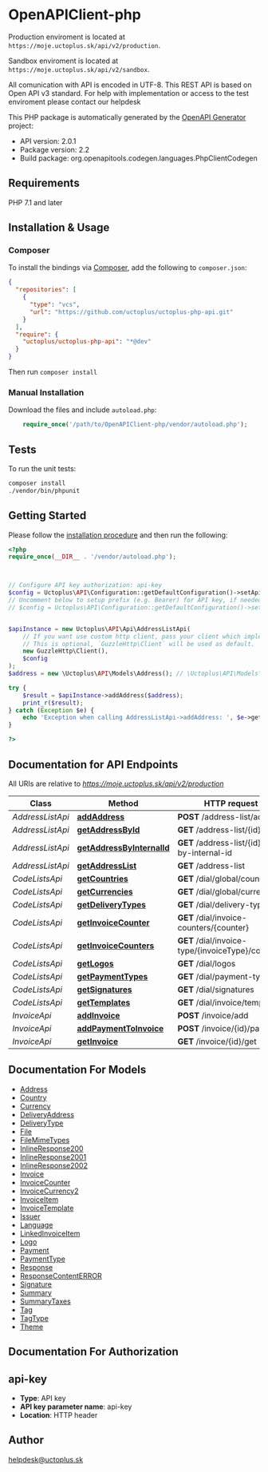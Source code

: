 # OpenAPIClient-php

Production enviroment is located at `https://moje.uctoplus.sk/api/v2/production`.

Sandbox enviroment is located at `https://moje.uctoplus.sk/api/v2/sandbox`.

All comunication with API is encoded in UTF-8. This REST API is based on Open API v3 standard. For help with implementation or access to the test enviroment please contact our helpdesk

This PHP package is automatically generated by the [OpenAPI Generator](https://openapi-generator.tech) project:

- API version: 2.0.1
- Package version: 2.2
- Build package: org.openapitools.codegen.languages.PhpClientCodegen

## Requirements

PHP 7.1 and later

## Installation & Usage

### Composer

To install the bindings via [Composer](http://getcomposer.org/), add the following to `composer.json`:

```json
{
  "repositories": [
    {
      "type": "vcs",
      "url": "https://github.com/uctoplus/uctoplus-php-api.git"
    }
  ],
  "require": {
    "uctoplus/uctoplus-php-api": "*@dev"
  }
}
```

Then run `composer install`

### Manual Installation

Download the files and include `autoload.php`:

```php
    require_once('/path/to/OpenAPIClient-php/vendor/autoload.php');
```

## Tests

To run the unit tests:

```bash
composer install
./vendor/bin/phpunit
```

## Getting Started

Please follow the [installation procedure](#installation--usage) and then run the following:

```php
<?php
require_once(__DIR__ . '/vendor/autoload.php');



// Configure API key authorization: api-key
$config = Uctoplus\API\Configuration::getDefaultConfiguration()->setApiKey('api-key', 'YOUR_API_KEY');
// Uncomment below to setup prefix (e.g. Bearer) for API key, if needed
// $config = Uctoplus\API\Configuration::getDefaultConfiguration()->setApiKeyPrefix('api-key', 'Bearer');


$apiInstance = new Uctoplus\API\Api\AddressListApi(
    // If you want use custom http client, pass your client which implements `GuzzleHttp\ClientInterface`.
    // This is optional, `GuzzleHttp\Client` will be used as default.
    new GuzzleHttp\Client(),
    $config
);
$address = new \Uctoplus\API\Models\Address(); // \Uctoplus\API\Models\Address | Address

try {
    $result = $apiInstance->addAddress($address);
    print_r($result);
} catch (Exception $e) {
    echo 'Exception when calling AddressListApi->addAddress: ', $e->getMessage(), PHP_EOL;
}

?>
```

## Documentation for API Endpoints

All URIs are relative to *https://moje.uctoplus.sk/api/v2/production*

Class | Method | HTTP request | Description
------------ | ------------- | ------------- | -------------
*AddressListApi* | [**addAddress**](docs/Api/AddressListApi.md#addaddress) | **POST** /address-list/add | addAddress
*AddressListApi* | [**getAddressById**](docs/Api/AddressListApi.md#getaddressbyid) | **GET** /address-list/{id}/get | getAddressById.
*AddressListApi* | [**getAddressByInternalId**](docs/Api/AddressListApi.md#getaddressbyinternalid) | **GET** /address-list/{id}/get-by-internal-id | getAddressByInternalId.
*AddressListApi* | [**getAddressList**](docs/Api/AddressListApi.md#getaddresslist) | **GET** /address-list | getAddressList
*CodeListsApi* | [**getCountries**](docs/Api/CodeListsApi.md#getcountries) | **GET** /dial/global/countries | getCountries
*CodeListsApi* | [**getCurrencies**](docs/Api/CodeListsApi.md#getcurrencies) | **GET** /dial/global/currencies | getCurrencies
*CodeListsApi* | [**getDeliveryTypes**](docs/Api/CodeListsApi.md#getdeliverytypes) | **GET** /dial/delivery-types | getDeliveryTypes
*CodeListsApi* | [**getInvoiceCounter**](docs/Api/CodeListsApi.md#getinvoicecounter) | **GET** /dial/invoice-counters/{counter} | getInvoiceCounter
*CodeListsApi* | [**getInvoiceCounters**](docs/Api/CodeListsApi.md#getinvoicecounters) | **GET** /dial/invoice-type/{invoiceType}/counters | getInvoiceCounters
*CodeListsApi* | [**getLogos**](docs/Api/CodeListsApi.md#getlogos) | **GET** /dial/logos | getLogos
*CodeListsApi* | [**getPaymentTypes**](docs/Api/CodeListsApi.md#getpaymenttypes) | **GET** /dial/payment-types | getPaymentTypes
*CodeListsApi* | [**getSignatures**](docs/Api/CodeListsApi.md#getsignatures) | **GET** /dial/signatures | getSignatures
*CodeListsApi* | [**getTemplates**](docs/Api/CodeListsApi.md#gettemplates) | **GET** /dial/invoice/templates | getTemplates
*InvoiceApi* | [**addInvoice**](docs/Api/InvoiceApi.md#addinvoice) | **POST** /invoice/add | addInvoice
*InvoiceApi* | [**addPaymentToInvoice**](docs/Api/InvoiceApi.md#addpaymenttoinvoice) | **POST** /invoice/{id}/pay | addPaymentToInvoice
*InvoiceApi* | [**getInvoice**](docs/Api/InvoiceApi.md#getinvoice) | **GET** /invoice/{id}/get | getInvoice


## Documentation For Models

 - [Address](docs/Model/Address.md)
 - [Country](docs/Model/Country.md)
 - [Currency](docs/Model/Currency.md)
 - [DeliveryAddress](docs/Model/DeliveryAddress.md)
 - [DeliveryType](docs/Model/DeliveryType.md)
 - [File](docs/Model/File.md)
 - [FileMimeTypes](docs/Model/FileMimeTypes.md)
 - [InlineResponse200](docs/Model/InlineResponse200.md)
 - [InlineResponse2001](docs/Model/InlineResponse2001.md)
 - [InlineResponse2002](docs/Model/InlineResponse2002.md)
 - [Invoice](docs/Model/Invoice.md)
 - [InvoiceCounter](docs/Model/InvoiceCounter.md)
 - [InvoiceCurrency2](docs/Model/InvoiceCurrency2.md)
 - [InvoiceItem](docs/Model/InvoiceItem.md)
 - [InvoiceTemplate](docs/Model/InvoiceTemplate.md)
 - [Issuer](docs/Model/Issuer.md)
 - [Language](docs/Model/Language.md)
 - [LinkedInvoiceItem](docs/Model/LinkedInvoiceItem.md)
 - [Logo](docs/Model/Logo.md)
 - [Payment](docs/Model/Payment.md)
 - [PaymentType](docs/Model/PaymentType.md)
 - [Response](docs/Model/Response.md)
 - [ResponseContentERROR](docs/Model/ResponseContentERROR.md)
 - [Signature](docs/Model/Signature.md)
 - [Summary](docs/Model/Summary.md)
 - [SummaryTaxes](docs/Model/SummaryTaxes.md)
 - [Tag](docs/Model/Tag.md)
 - [TagType](docs/Model/TagType.md)
 - [Theme](docs/Model/Theme.md)


## Documentation For Authorization



## api-key


- **Type**: API key
- **API key parameter name**: api-key
- **Location**: HTTP header



## Author

helpdesk@uctoplus.sk

